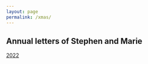 ```yaml
---
layout: page
permalink: /xmas/
---
```


<h2> Annual letters of Stephen and Marie</h2>

[2022](2022.pdf) 
